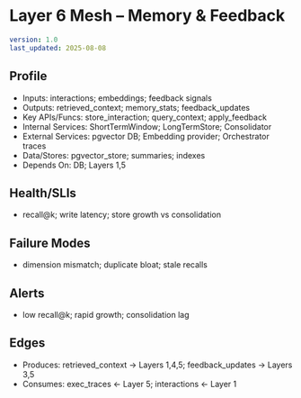 # Layer 6 Mesh – Memory & Feedback

```yaml
version: 1.0
last_updated: 2025-08-08
```

## Profile
- Inputs: interactions; embeddings; feedback signals
- Outputs: retrieved_context; memory_stats; feedback_updates
- Key APIs/Funcs: store_interaction; query_context; apply_feedback
- Internal Services: ShortTermWindow; LongTermStore; Consolidator
- External Services: pgvector DB; Embedding provider; Orchestrator traces
- Data/Stores: pgvector_store; summaries; indexes
- Depends On: DB; Layers 1,5

## Health/SLIs
- recall@k; write latency; store growth vs consolidation

## Failure Modes
- dimension mismatch; duplicate bloat; stale recalls

## Alerts
- low recall@k; rapid growth; consolidation lag

## Edges
- Produces: retrieved_context -> Layers 1,4,5; feedback_updates -> Layers 3,5
- Consumes: exec_traces <- Layer 5; interactions <- Layer 1
